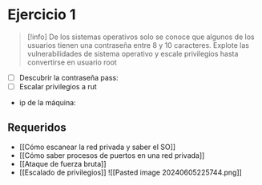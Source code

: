 # Ejercicio 1

> [!info] 
>  De los sistemas operativos solo se conoce que algunos de los usuarios tienen una contraseña entre 8 y 10 caracteres.
>  Explote las vulnerabilidades de sistema operativo y escale privilegios hasta convertirse en usuario root
- [ ] Descubrir la contraseña
	pass:
- [ ] Escalar privilegios a rut

- ip de la máquina: 

## Requeridos
- [[Cómo escanear la red privada y saber el SO]]
- [[Cómo saber procesos de puertos en una red privada]] 
- [[Ataque de fuerza bruta]] 
- [[Escalado de privilegios]]
![[Pasted image 20240605225744.png]]